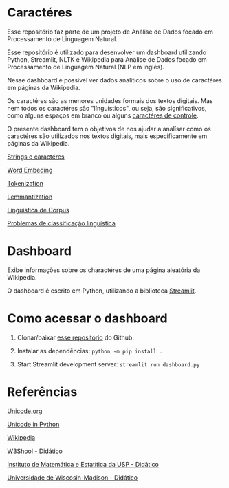 # Caractéres

Esse repositório faz parte de um projeto de Análise de Dados focado em Processamento de Linguagem Natural.

Esse repositório é utilizado para desenvolver um dashboard utilizando Python, Streamlit, NLTK e Wikipedia para Análise de Dados focado em Processamento de Linguagem Natural (NLP em inglês).

Nesse dashboard é possível ver dados analíticos sobre o uso de caractéres em páginas da Wikipedia.

Os caractéres são as menores unidades formais dos textos digitais. Mas nem todos os caractéres são "línguísticos", ou seja, são significativos, como alguns espaços em branco ou alguns [caractéres de controle](https://pt.wikipedia.org/wiki/Caractere_de_controle).

O presente dashboard tem o objetivos de nos ajudar a analísar como os caractéres são utilizados nos textos digitais, mais especificamente em páginas da Wikipedia.

[Strings e caractéres]()

[Word Embeding]()

[Tokenization]()

[Lemmantization]()

[Linguística de Corpus]()

[Problemas de classificação linguística]()

# Dashboard

Exibe informações sobre os charactéres de uma página aleatória da Wikipedia.

O dashboard é escrito em Python, utilizando a biblioteca [Streamlit](https://streamlit.io/).

# Como acessar o dashboard

1. Clonar/baixar [esse repositório](https://github.com/ti-a-go/characters-dashboard) do Github.

2. Instalar as dependências: `python -m pip install .`

3. Start Streamlit development server: `streamlit run dashboard.py`


# Referências

[Unicode.org](https://home.unicode.org/)

[Unicode in Python](https://docs.python.org/3/howto/unicode.html)

[Wikipedia](https://en.wikipedia.org/wiki/Unicode)

[W3Shool - Didático](https://www.w3schools.com/charsets/ref_html_utf8.asp)

[Instituto de Matemática e Estatítica da USP - Didático](https://www.ime.usp.br/~pf/algorithms/appendices/unicode.html)

[Universidade de Wiscosin-Madison - Didático](https://www.ssec.wisc.edu/~tomw/java/unicode.html)
